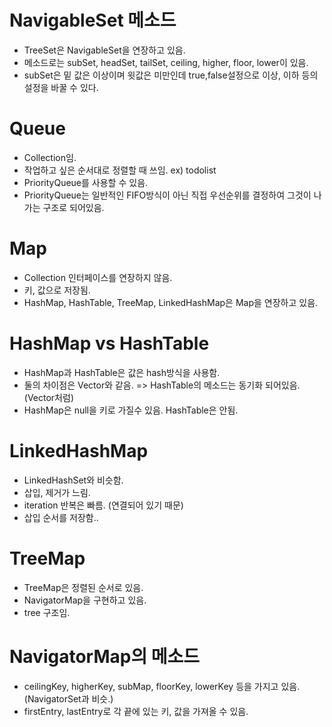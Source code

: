 # NavigableSet 메소드
- TreeSet은 NavigableSet을 연장하고 있음.
- 메소드로는 subSet, headSet, tailSet, ceiling, higher, floor, lower이 있음.
- subSet은 밑 값은 이상이며 윗값은 미만인데 true,false설정으로 이상, 이하 등의 설정을 바꿀 수 있다.

# Queue
- Collection임.
- 작업하고 싶은 순서대로 정렬할 때 쓰임. ex) todolist
- PriorityQueue를 사용할 수 있음. 
- PriorityQueue는 일반적인 FIFO방식이 아닌 직접 우선순위를 결정하여 그것이 나가는 구조로 되어있음.

# Map
- Collection 인터페이스를 연장하지 않음.
- 키, 값으로 저장됨.
- HashMap, HashTable, TreeMap, LinkedHashMap은 Map을 연장하고 있음.

# HashMap vs HashTable
- HashMap과 HashTable은 값은 hash방식을 사용함.
- 둘의 차이점은 Vector와 같음. => HashTable의 메소드는 동기화 되어있음. (Vector처럼)
- HashMap은 null을 키로 가질수 있음. HashTable은 안됨.

# LinkedHashMap
- LinkedHashSet와 비슷함.
- 삽입, 제거가 느림.
- iteration 반복은 빠름. (연결되어 있기 때문)
- 삽입 순서를 저장함..

# TreeMap
- TreeMap은 정렬된 순서로 있음.
- NavigatorMap을 구현하고 있음.
- tree 구조임.

# NavigatorMap의 메소드
- ceilingKey, higherKey, subMap, floorKey, lowerKey 등을 가지고 있음. (NavigatorSet과 비슷.)
- firstEntry, lastEntry로 각 끝에 있는 키, 값을 가져올 수 있음.
